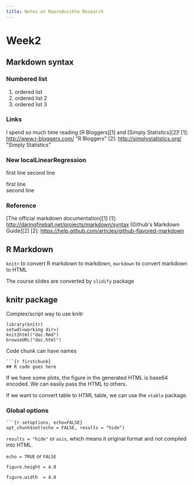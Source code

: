 ```yaml
---
title: Notes on Reproducible Research
---
```


# Week2

## Markdown syntax

### Numbered list
1. ordered list
2. ordered list 2
3. ordered list 3

### Links
I spend so much time reading [R Bloggers][1] and [Simply Statistics][2]!
[1]: http://www.r-bloggers.com/ "R Bloggers"
[2]: http://simplystatistics.org/ "Simply Statistics"

### New localLinearRegression

first line
second line

first line  
second line

### Reference

[The official markdown documentation][1]
[1]: http://daringfireball.net/projects/markdown/syntax
[Github's Markdown Guide][2]
[2]: https://help.github.com/articles/github-flavored-markdown

## R Markdown

`knitr` to convert R markdown to markdown, `markdown` to convert markdown to
HTML

The course slides are converted by `slidify` package

## knitr package

Complex/script way to use knitr
```{r}
library(knitr)
setwd(<working dir>)
knit2html("doc.Rmd")
browseURL("doc.html")
```

Code chunk can have names
```
```{r firstchunk}
## R code goes here
```

If we have some plots, the figure in the generated HTML is base64 encoded.
We can easily pass the HTML to others.

If we want to convert table to HTML table, we can use the `xtable` package.

### Global options

```
```{r setoptions, echo=FALSE}
opt_chunk$set(echo = FALSE, results = "hide")
```

`results = "hide"` or `asis`, which means it original format and not compiled into HTML.

`echo = TRUE` or `FALSE`

`figure.height = 4.0`

`figure.width  = 4.0`
